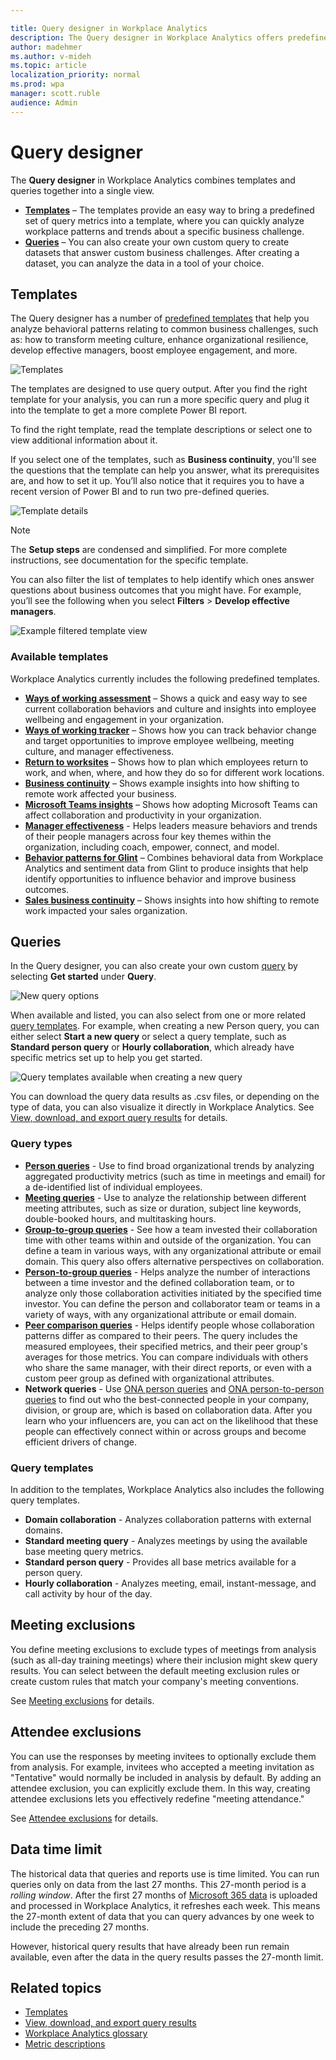 ```yaml
---

title: Query designer in Workplace Analytics
description: The Query designer in Workplace Analytics offers predefined Templates and other custom query options for more in-depth data analysis
author: madehmer
ms.author: v-mideh
ms.topic: article
localization_priority: normal 
ms.prod: wpa
manager: scott.ruble
audience: Admin
---
```


# Query designer

The **Query designer** in Workplace Analytics combines templates and queries together into a single view.

* [**Templates**](#templates) &ndash; The templates provide an easy way to bring a predefined set of query metrics into a template, where you can quickly analyze workplace patterns and trends about a specific business challenge.
* [**Queries**](#queries) &ndash; You can also create your own custom query to create datasets that answer custom business challenges. After creating a dataset, you can analyze the data in a tool of your choice.

## Templates

The Query designer has a number of [predefined templates](#available-templates) that help you analyze behavioral patterns relating to common business challenges, such as: how to transform meeting culture, enhance organizational resilience, develop effective managers, boost employee engagement, and more.

![Templates](../Images/WpA/Tutorials/query-designer.png)

The templates are designed to use query output. After you find the right template for your analysis, you can run a more specific query and plug it into the template to get a more complete Power BI report.

To find the right template, read the template descriptions or select one to view additional information about it.

If you select one of the templates, such as **Business continuity**, you'll see the questions that the template can help you answer, what its prerequisites are, and how to set it up. You’ll also notice that it requires you to have a recent version of Power BI and to run two pre-defined queries.

![Template details](../images/wpa/tutorials/qd-template-details.png)

>[!Note]
>The **Setup steps** are condensed and simplified. For more complete instructions, see documentation for the specific template.

You can also filter the list of templates to help identify which ones answer questions about business outcomes that you might have. For example, you’ll see the following when you select **Filters** > **Develop effective managers**.

![Example filtered template view](../images/wpa/tutorials/qd-template-filter.png)

### Available templates

Workplace Analytics currently includes the following predefined templates.

* [**Ways of working assessment**](./power-bi-collab-assess.md) &ndash; Shows a quick and easy way to see current collaboration behaviors and culture and insights into employee wellbeing and engagement in your organization.
* [**Ways of working tracker**](./power-bi-collab-track.md) &ndash; Shows how you can track behavior change and target opportunities to improve employee wellbeing, meeting culture, and manager effectiveness.
* [**Return to worksites**](./power-bi-return-tw.md) &ndash; Shows how to plan which employees return to work, and when, where, and how they do so for different work locations.
* [**Business continuity**](./power-bi-bc.md) &ndash; Shows example insights into how shifting to remote work affected your business.
* [**Microsoft Teams insights**](./power-bi-teams.md) &ndash; Shows how adopting Microsoft Teams can affect collaboration and productivity in your organization.
* [**Manager effectiveness**](./power-bi-manager.md) - Helps leaders measure behaviors and trends of their people managers across four key themes within the organization, including coach, empower, connect, and model.
* [**Behavior patterns for Glint**](./power-bi-glint.md) &ndash; Combines behavioral data from Workplace Analytics and sentiment data from Glint to produce insights that help identify opportunities to influence behavior and improve business outcomes.
* [**Sales business continuity**](./pbi-bc-sales.md) &ndash; Shows insights into how shifting to remote work impacted your sales organization.

## Queries

In the Query designer, you can also create your own custom [query](#query-types) by selecting **Get started** under **Query**.

![New query options](../Images/WpA/Tutorials/qd-new-query.png)

When available and listed, you can also select from one or more related [query templates](#query-templates). For example, when creating a new Person query, you can either select **Start a new query** or select a query template, such as **Standard person query** or **Hourly collaboration**, which already have specific metrics set up to help you get started.

![Query templates available when creating a new query](../Images/WpA/Tutorials/qd-query-options.png)

You can download the query data results as .csv files, or depending on the type of data, you can also visualize it directly in Workplace Analytics. See [View, download, and export query results](../use/view-download-and-export-query-results.md) for details.

### Query types

* [**Person queries**](person-queries.md) - Use to find broad organizational trends by analyzing aggregated productivity metrics (such as time in meetings and email) for a de-identified list of individual employees.
* [**Meeting queries**](meeting-queries.md) - Use to analyze the relationship between different meeting attributes, such as size or duration, subject line keywords, double-booked hours, and multitasking hours.
* [**Group-to-group queries**](group-to-group-queries.md) - See how a team invested their collaboration time with other teams within and outside of the organization. You can define a team in various ways, with any organizational attribute or email domain. This query also offers alternative perspectives on collaboration.
* [**Person-to-group queries**](person-to-group-queries.md) - Helps analyze the number of interactions between a time investor and the defined collaboration team, or to analyze only those collaboration activities initiated by the specified time investor. You can define the person and collaborator team or teams in a variety of ways, with any organizational attribute or email domain.
* [**Peer comparison queries**](comparison-query.md) - Helps identify people whose collaboration patterns differ as compared to their peers. The query includes the measured employees, their specified metrics, and their peer group's averages for those metrics. You can compare individuals with others who share the same manager, with their direct reports, or even with a custom peer group as defined with organizational attributes.
* **Network queries** - Use [ONA person queries](ona-person-query.md) and [ONA person-to-person queries](ona-person-to-person-query.md) to find out who the best-connected people in your company, division, or group are, which is based on collaboration data. After you learn who your influencers are, you can act on the likelihood that these people can effectively connect within or across groups and become efficient drivers of change.

### Query templates

In addition to the templates, Workplace Analytics also includes the following query templates.

* **Domain collaboration** - Analyzes collaboration patterns with external domains.
* **Standard meeting query** - Analyzes meetings by using the available base meeting query metrics.
* **Standard person query** - Provides all base metrics available for a person query.
* **Hourly collaboration** - Analyzes meeting, email, instant-message, and call activity by hour of the day.
## Meeting exclusions

You define meeting exclusions to exclude types of meetings from analysis (such as all-day training meetings) where their inclusion might skew query results. You can select between the default meeting exclusion rules or create custom rules that match your company's meeting conventions.

See [Meeting exclusions](meeting-exclusions-intro.md) for details.

## Attendee exclusions

You can use the responses by meeting invitees to optionally exclude them from analysis. For example, invitees who accepted a meeting invitation as "Tentative" would normally be included in analysis by default. By adding an attendee exclusion, you can explicitly exclude them. In this way, creating attendee exclusions lets you effectively redefine "meeting attendance."

See [Attendee exclusions](attendee-exclusion-rules.md) for details.

## Data time limit

The historical data that queries and reports use is time limited. You can run queries only on data from the last 27 months. This 27-month period is a _rolling window_. After the first 27 months of [Microsoft 365 data](../use/office-365-data.md) is uploaded and processed in Workplace Analytics, it refreshes each week. This means the 27-month extent of data that you can query advances by one week to include the preceding 27 months.

However, historical query results that have already been run remain available, even after the data in the query results passes the 27-month limit.

## Related topics

* [Templates](../Tutorials/Power-bi-templates.md)
* [View, download, and export query results](../use/view-download-and-export-query-results.md)
* [Workplace Analytics glossary](../Use/Glossary.md)
* [Metric descriptions](../Use/Metric-definitions.md)

